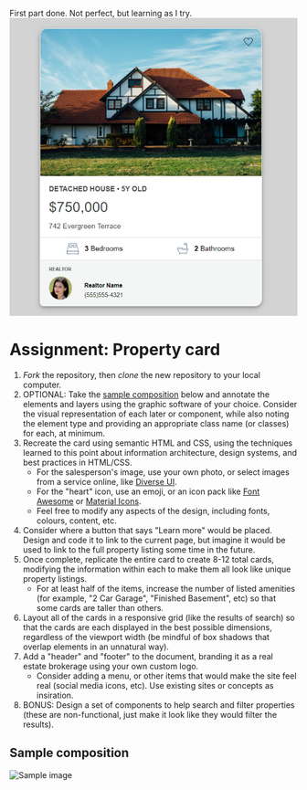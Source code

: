 First part done. Not perfect, but learning as I try.
![Wip](./img/wip-lab.png)


# Assignment: Property card

1. *Fork* the repository, then *clone* the new repository to your local computer.
2. OPTIONAL: Take the [sample composition](./sample.png) below and annotate the elements and layers using the graphic software of your choice. Consider the visual representation of each later or component, while also noting the element type and providing an appropriate class name (or classes) for each, at minimum.
3. Recreate the card using semantic HTML and CSS, using the techniques learned to this point about information architecture, design systems, and best practices in HTML/CSS.
    - For the salesperson's image, use your own photo, or select images from a service online, like [Diverse UI](https://diverseui.com/).
    - For the "heart" icon, use an emoji, or an icon pack like [Font Awesome](https://fontawesome.com/) or [Material Icons](https://fonts.google.com/icons).
    - Feel free to modify any aspects of the design, including fonts, colours, content, etc.
5. Consider where a button that says "Learn more" would be placed. Design and code it to link to the current page, but imagine it would be used to link to the full property listing some time in the future.
6. Once complete, replicate the entire card to create 8-12 total cards, modifying the information within each to make them all look like unique property listings. 
    - For at least half of the items, increase the number of listed amenities (for example, "2 Car Garage", "Finished Basement", etc) so that some cards are taller than others.
8. Layout all of the cards in a responsive grid (like the results of search) so that the cards are each displayed in the best possible dimensions, regardless of the viewport width (be mindful of box shadows that overlap elements in an unnatural way).
9. Add a "header" and "footer" to the document, branding it as a real estate brokerage using your own custom logo.
    - Consider adding a menu, or other items that would make the site feel real (social media icons, etc). Use existing sites or concepts as insiration.
10. BONUS: Design a set of components to help search and filter properties (these are non-functional, just make it look like they would filter the results).

## Sample composition
![Sample image](./sample.png)
